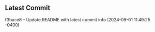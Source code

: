 
## Latest Commit
f3bace8 - Update README with latest commit info (2024-09-01 11:49:25 -0400) <Yunxi-Zhou>
